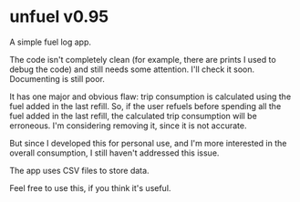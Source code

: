 unfuel v0.95
======

A simple fuel log app.

The code isn't completely clean (for example, there are prints I used to debug the code) and still needs some attention. I'll check it soon.
Documenting is still poor.

It has one major and obvious flaw: trip consumption is calculated using the fuel added in the last refill. 
So, if the user refuels before spending all the fuel added in the last refill, the calculated trip consumption will be erroneous. I'm considering removing it, since it is not accurate.

But since I developed this for personal use, and I'm more interested in the overall consumption, I still haven't addressed this issue.

The app uses CSV files to store data.

Feel free to use this, if you think it's useful.
